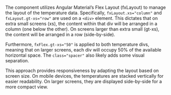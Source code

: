 The component utilizes Angular Material’s Flex Layout (fxLayout) to manage the layout of the temperature data. Specifically, `fxLayout.xs="column"` and `fxLayout.gt-xs="row"` are used on a `<div>` element. This dictates that on extra small screens (xs), the content within that div will be arranged in a column (one below the other). On screens larger than extra small (gt-xs), the content will be arranged in a row (side-by-side).

Furthermore, `fxFlex.gt-xs="50"` is applied to both temperature divs, meaning that on larger screens, each div will occupy 50% of the available horizontal space.  The `class="spacer"` also likely adds some visual separation.

This approach provides responsiveness by adapting the layout based on screen size.  On mobile devices, the temperatures are stacked vertically for easier readability. On larger screens, they are displayed side-by-side for a more compact view.